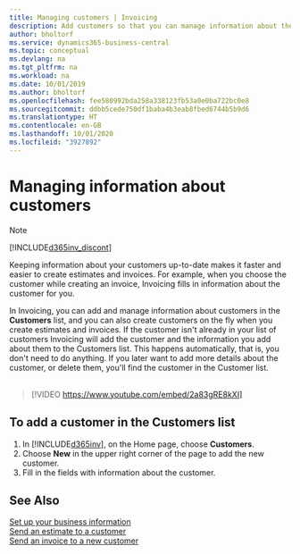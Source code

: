 ```yaml
---
title: Managing customers | Invoicing
description: Add customers so that you can manage information about them and send estimates and invoices more quickly.
author: bholtorf
ms.service: dynamics365-business-central
ms.topic: conceptual
ms.devlang: na
ms.tgt_pltfrm: na
ms.workload: na
ms.date: 10/01/2019
ms.author: bholtorf
ms.openlocfilehash: fee580992bda258a338123fb53a0e0ba722bc0e8
ms.sourcegitcommit: ddbb5cede750df1baba4b3eab8fbed6744b5b9d6
ms.translationtype: HT
ms.contentlocale: en-GB
ms.lasthandoff: 10/01/2020
ms.locfileid: "3927892"
---
```

# <a name="managing-information-about-customers"></a>Managing information about customers
> [!Note]
> [!INCLUDE[d365inv_discont](includes/d365inv_discont.md)]

Keeping information about your customers up-to-date makes it faster and easier to create estimates and invoices. For example, when you choose the customer while creating an invoice, Invoicing fills in information about the customer for you.  

In Invoicing, you can add and manage information about customers in the **Customers** list, and you can also create customers on the fly when you create estimates and invoices. If the customer isn't already in your list of customers Invoicing will add the customer and the information you add about them to the Customers list. This happens automatically, that is, you don't need to do anything. If you later want to add more details about the customer, or delete them, you'll find the customer in the Customer list.    <br></br>


> [!VIDEO https://www.youtube.com/embed/2a83gRE8kXI]

## <a name="to-add-a-customer-in-the-customers-list"></a>To add a customer in the Customers list
1. In [!INCLUDE[d365inv](includes/d365inv.md)], on the Home page, choose **Customers**.  
2. Choose **New** in the upper right corner of the page to add the new customer.  
3. Fill in the fields with information about the customer.  

## <a name="see-also"></a>See Also
[Set up your business information](set-up-business-profile.md)  
[Send an estimate to a customer](send-estimate.md)  
[Send an invoice to a new customer](send-invoice.md)